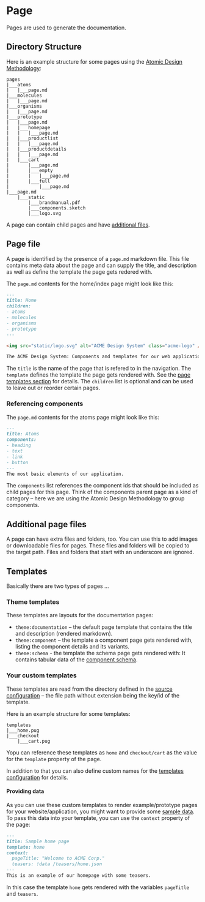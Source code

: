 # Page

Pages are used to generate the documentation.

## Directory Structure

Here is an example structure for some pages using the [Atomic Design Methodology](http://atomicdesign.bradfrost.com/chapter-2/):

```
pages
|___atoms
|   |___page.md
|___molecules
|   |___page.md
|___organisms
|   |___page.md
|___prototype
|   |___page.md
|   |___homepage
|   |   |___page.md
|   |___productlist
|   |   |___page.md
|   |___productdetails
|   |   |___page.md
|   |___cart
|       |___page.md
|       |___empty
|       |   |___page.md
|       |___full
|           |___page.md
|___page.md
    |___static
        |___brandmanual.pdf
        |___components.sketch
        |___logo.svg
```

A page can contain child pages and have [additional files](#additional-page-files).  

## Page file

A page is identified by the presence of a `page.md` markdown file.
This file contains meta data about the page and can supply the title, and description as well as define the template the page gets redered with.

The `page.md` contents for the home/index page might look like this:

```markdown
---
title: Home
children:
- atoms
- molecules
- organisms
- prototype
---

<img src="static/logo.svg" alt="ACME Design System" class="acme-logo" />

The ACME Design System: Components and templates for our web application.
````

The `title` is the name of the page that is refered to in the navigation. 
The `template` defines the template the page gets rendered with. See the [page templates section](#page-templates) for details.
The `children` list is optional and can be used to leave out or reorder certain pages.

### Referencing components

The `page.md` contents for the atoms page might look like this:

```markdown
---
title: Atoms
components:
- heading
- text
- link
- button
---
The most basic elements of our application.
```

The `components` list references the component ids that should be included as child pages for this page.
Think of the components parent page as a kind of category – here we are using the Atomic Design Methodology to group components.

## Additional page files

A page can have extra files and folders, too.
You can use this to add images or downloadable files for pages.
These files and folders will be copied to the target path.
Files and folders that start with an underscore are ignored.

## Templates

Basically there are two types of pages …

### Theme templates

These templates are layouts for the documentation pages:

- `theme:documentation` – the default page template that contains the title and description (rendered markdown).
- `theme:component` – the template a component page gets rendered with, listing the component details and its variants.
- `theme:schema` - the template the schema page gets rendered with: It contains tabular data of the [component schema](./schema.md).

### Your custom templates

These templates are read from the directory defined in the [source configuration](./config.md#source) – the file path without extension being the key/id of the template.

Here is an example structure for some templates:

```
templates
|___home.pug
|___checkout
    |___cart.pug
```

Yopu can reference these templates as `home` and `checkout/cart` as the value for the `template` property of the page. 

In addition to that you can also define custom names for the [templates configuration](./config.md#templates) for details.

#### Providing data

As you can use these custom templates to render example/prototype pages for your website/application, you might want to provide some [sample data](./yaml.md#include).
To pass this data into your template, you can use the `context` property of the page:

```markdown
---
title: Sample home page
template: home
context:
  pageTitle: "Welcome to ACME Corp."
  teasers: !data /teasers/home.json
---
This is an example of our homepage with some teasers.
```

In this case the template `home` gets rendered with the variables `pageTitle` and `teasers`.
